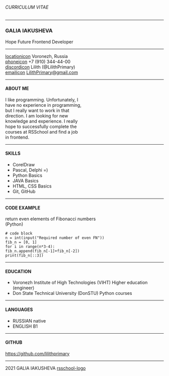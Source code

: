 ###### CURRICULUM VITAE
***
### GALIA IAKUSHEVA
Hope Future Frontend Developer

---

[locationicon](ilocation.png) Voronezh, Russia\
[phoneicon](iphone.png) +7 (910) 344-44-00\
[discordicon](idiscord.png) Lilith (@LilithPrimary)\
[emailicon](iemail.png) LilithPrimary@gmail.com

---

#### ABOUT ME

I like programming. Unfortunately, I\
have no experience in programming,\
but I really want to work in that\
direction. I am looking for new\
knowledge and experience. I really\
hope to successfully complete the\
courses at RSSchool and find a job\
in frontend.

---

#### SKILLS

- CorelDraw
- Pascal, Delphi =)
- Python Basics
- JAVA Basics
- HTML, CSS Basics
- Git, GitHub

---

#### CODE EXAMPLE

return even elements of Fibonacci numbers\
(Python)

```
# code block
n = int(input("Required number of even FN"))
fib_n = [0, 1]
for i in range(n*3-4):
fib_n.append(fib_n[-1]+fib_n[-2])
print(fib_n[::3])
```
***
#### EDUCATION

- Voronezh Institute of High Technologies (VIHT) Higher education (engineer)
- Don State Technical University (DonSTU) Python courses

---

#### LANGUAGES

- RUSSIAN native
- ENGLISH B1

---

#### GITHUB

https://github.com/lilithprimary

---

2021 GALIA IAKUSHEVA
[rsschool-logo](logo-rss.png)